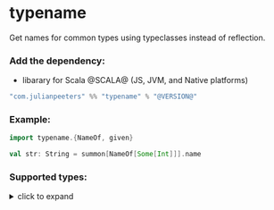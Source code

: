 # typename
Get names for common types using typeclasses instead of reflection.

### Add the dependency:
 - libarary for Scala @SCALA@ (JS, JVM, and Native platforms)
 
```scala
"com.julianpeeters" %% "typename" % "@VERSION@"
```

### Example:

```scala mdoc
import typename.{NameOf, given}

val str: String = summon[NameOf[Some[Int]]].name
```

### Supported types:

<details><summary>click to expand</summary>

##### Primitive:
 - `Boolean`
 - `Byte`
 - `Char`
 - `Int`
 - `Long`
 - `Nothing`
 - `String`
 - `Unit`

##### Complex:
 - `Array`
 - `Either`
 - `List`
 - `Option`
 - `Tuple`

</details>